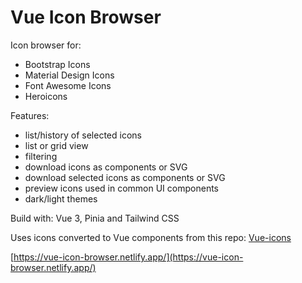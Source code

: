 # Vue Icon Browser

Icon browser for: 
- Bootstrap Icons 
- Material Design Icons
- Font Awesome Icons 
- Heroicons

Features:
- list/history of selected icons
- list or grid view
- filtering
- download icons as components or SVG
- download selected icons as components or SVG
- preview icons used in common UI components
- dark/light themes

Build with: Vue 3, Pinia and Tailwind CSS

Uses icons converted to Vue components from this repo: [Vue-icons](https://github.com/maciejg-git/vue-bootstrap-icons)

[https://vue-icon-browser.netlify.app/](https://vue-icon-browser.netlify.app/)
